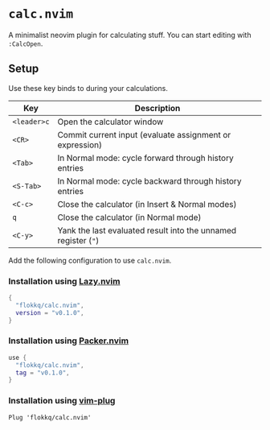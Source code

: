 # `calc.nvim`

A minimalist neovim plugin for calculating stuff. You can start editing with `:CalcOpen`.

## Setup

Use these key binds to during your calculations.


| Key         | Description                                                    |
| ----------- | -------------------------------------------------------------- |
| `<leader>c` | Open the calculator window                                     |
| `<CR>`      | Commit current input (evaluate assignment or expression)       |
| `<Tab>`     | In Normal mode: cycle forward through history entries          |
| `<S-Tab>`   | In Normal mode: cycle backward through history entries         |
| `<C-c>`     | Close the calculator (in Insert & Normal modes)                |
| `q`         | Close the calculator (in Normal mode)                          |
| `<C-y>`     | Yank the last evaluated result into the unnamed register (`"`) |


Add the following configuration to use `calc.nvim`.

### Installation using [Lazy.nvim](https://github.com/folke/lazy.nvim)

```lua
{
  "flokkq/calc.nvim",
  version = "v0.1.0",
}
```

### Installation using [Packer.nvim](https://github.com/wbthomason/packer.nvim)

```lua
use {
  "flokkq/calc.nvim",
  tag = "v0.1.0",
}
```

### Installation using [vim-plug](https://github.com/junegunn/vim-plug)

```vim
Plug 'flokkq/calc.nvim'
```

